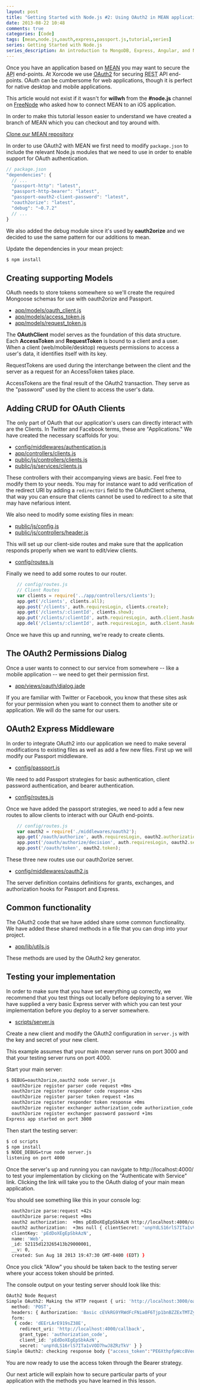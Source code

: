 ```yaml
---
layout: post
title: "Getting Started with Node.js #2: Using OAuth2 in MEAN applications"
date: 2013-08-22 10:48
comments: true
categories: [Code]
tags: [mean,node.js,oauth,express,passport.js,tutorial,series]
series: Getting Started with Node.js
series_description: An introduction to MongoDB, Express, Angular, and Node.js describing how to use the MEAN stack to quickly set up fully functional web applications with Node.js. The series assume you have some programming experience.
---
```

Once you have an application based on [MEAN](http://xorcode.net/17N7RmC) you may want to secure the <abbr title="Application Programming Interface">API</abbr> end-points. At Xorcode we use [OAuth2](http://xorcode.net/17N7SH8) for securing <abbr title="REpresentational State Transfer">REST</abbr> API end-points. OAuth can be cumbersome for web applications, though it is perfect for native desktop and mobile applications.

<!--more-->

<p class="alert alert-info">This article would not exist if it wasn't for <strong>willwh</strong> from the <strong>#node.js</strong> channel on <a href="http://xorcode.net/17N68O4">FreeNode</a> who asked how to connect MEAN to an iOS application.</p>

In order to make this tutorial lesson easier to understand we have created a branch of MEAN which you can checkout and toy around with.

<a href="http://xorcode.net/1av99Yo" class="btn btn-primary"><i class="fa fa-github"></i> Clone our MEAN repository</a>

In order to use OAuth2 with MEAN we first need to modify `package.json` to include the relevant Node.js modules that we need to use in order to enable support for OAuth authentication.

```javascript
// package.json
"dependencies": {
  // ...
  "passport-http": "latest",
  "passport-http-bearer": "latest",
  "passport-oauth2-client-password": "latest",
  "oauth2orize": "latest",
  "debug": "~0.7.2"
  // ...
}
```

We also added the debug module since it's used by **oauth2orize** and we decided to use the same pattern for our additions to mean.

Update the dependencies in your mean project:

```sh
$ npm install
```

## Creating supporting Models

OAuth needs to store tokens somewhere so we'll create the required Mongoose schemas for use with oauth2orize and Passport.

- [app/models/oauth_client.js](https://github.com/Xorcode/mean/blob/passport-oauth/app/models/oauth_client.js)
- [app/models/access_token.js](https://github.com/Xorcode/mean/blob/passport-oauth/app/models/access_token.js)
- [app/models/request_token.js](https://github.com/Xorcode/mean/blob/passport-oauth/app/models/request_token.js)

The **OAuthClient** model serves as the foundation of this data structure. Each **AccessToken** and **RequestToken** is bound to a client and a user. When a client (web/mobile/desktop) requests permissions to access a user's data, it identifies itself with its key.

RequestTokens are used during the interchange between the client and the server as a request for an AccessToken takes place.

AccessTokens are the final result of the OAuth2 transaction. They serve as the "password" used by the client to access the user's data.

## Adding CRUD for OAuth Clients

The only part of OAuth that our application's users can directly interact with are the Clients. In Twitter and Facebook terms, these are "Applications." We have created the necessary scaffolds for you:

- [config/middlewares/authentication.js](https://github.com/Xorcode/mean/blob/passport-oauth/config/middlewares/authorization.js)
- [app/controllers/clients.js](https://github.com/Xorcode/mean/blob/passport-oauth/app/controllers/clients.js)
- [public/js/controllers/clients.js](https://github.com/Xorcode/mean/blob/passport-oauth/public/js/controllers/clients.js)
- [public/js/services/clients.js](https://github.com/Xorcode/mean/blob/passport-oauth/public/js/services/clients.js)

These controllers with their accompanying views are basic. Feel free to modify them to your needs. You may for instance want to add verification of the redirect URI by adding a `redirectUri` field to the OAuthClient schema, that way you can ensure that clients cannot be used to redirect to a site that may have nefarious intent.

We also need to modify some existing files in mean:

- [public/js/config.js](https://github.com/Xorcode/mean/blob/passport-oauth/public/js/config.js)
- [public/js/controllers/header.js](https://github.com/Xorcode/mean/blob/passport-oauth/public/js/controllers/header.js)

This will set up our client-side routes and make sure that the application responds properly when we want to edit/view clients.

- [config/routes.js](https://github.com/Xorcode/mean/blob/passport-oauth/config/routes.js)

Finally we need to add some routes to our router.

```javascript
    // config/routes.js
    // Client Routes
    var clients = require('../app/controllers/clients');
    app.get('/clients', clients.all);
    app.post('/clients', auth.requiresLogin, clients.create);
    app.get('/clients/:clientId', clients.show);
    app.put('/clients/:clientId', auth.requiresLogin, auth.client.hasAuthorization, clients.update);
    app.del('/clients/:clientId', auth.requiresLogin, auth.client.hasAuthorization, clients.destroy);
```

Once we have this up and running, we're ready to create clients.

## The OAuth2 Permissions Dialog

Once a user wants to connect to our service from somewhere -- like a mobile application -- we need to get their permission first.

- [app/views/oauth/dialog.jade](https://github.com/Xorcode/mean/blob/passport-oauth/app/views/oauth/dialog.jade)

If you are familiar with Twitter or Facebook, you know that these sites ask for your permission when you want to connect them to another site or application. We will do the same for our users.

## OAuth2 Express Middleware

In order to integrate OAuth2 into our application we need to make several modifications to existing files as well as add a few new files. First up we will modify our Passport middleware.

- [config/passport.js](https://github.com/Xorcode/mean/blob/passport-oauth/config/passport.js)

We need to add Passport strategies for basic authentication, client password authentication, and bearer authentication.

- [config/routes.js](https://github.com/Xorcode/mean/blob/passport-oauth/config/routes.js)

Once we have added the passport strategies, we need to add a few new routes to allow clients to interact with our OAuth end-points.

```javascript
    // config/routes.js
    var oauth2 = require('./middlewares/oauth2');
    app.get('/oauth/authorize', auth.requiresLogin, oauth2.authorization, oauth2.dialog);
    app.post('/oauth/authorize/decision', auth.requiresLogin, oauth2.server.decision());
    app.post('/oauth/token', oauth2.token);
```

These three new routes use our oauth2orize server.

- [config/middlewares/oauth2.js](https://github.com/Xorcode/mean/blob/passport-oauth/config/middlewares/oauth2.js)

The server definition contains definitions for grants, exchanges, and authorization hooks for Passport and Express.

## Common functionality

The OAuth2 code that we have added share some common functionality. We have added these shared methods in a file that you can drop into your project.

- [app/lib/utils.js](https://github.com/Xorcode/mean/blob/passport-oauth/app/lib/utils.js)

These methods are used by the OAuth2 key generator.

## Testing your implementation

In order to make sure that you have set everything up correctly, we recommend that you test things out locally before deploying to a server. We have supplied a very basic Express server with which you can test your implementation before you deploy to a server somewhere.

- [scripts/server.js](https://github.com/Xorcode/mean/blob/passport-oauth/scripts/server.js)

Create a new client and modify the OAuth2 configuration in `server.js` with the key and secret of your new client.

This example assumes that your main mean server runs on port 3000 and that your testing server runs on port 4000.

Start your main server:

```sh
$ DEBUG=oauth2orize,oauth2 node server.js
  oauth2orize register parser code request +0ms
  oauth2orize register responder code response +2ms
  oauth2orize register parser token request +1ms
  oauth2orize register responder token response +0ms
  oauth2orize register exchanger authorization_code authorization_code +0ms
  oauth2orize register exchanger password password +1ms
Express app started on port 3000
```

Then start the testing server:

```sh
$ cd scripts
$ npm install
$ NODE_DEBUG=true node server.js
listening on port 4000
```

Once the server's up and running you can navigate to http://localhost:4000/ to test your implementation by clicking on the "Authenticate with Service" link. Clicking the link will take you to the OAuth dialog of your main mean application.

You should see something like this in your console log:

```sh
  oauth2orize parse:request +42s
  oauth2orize parse:request +0ms
  oauth2 authorization:  +0ms pEdDoXEgEpSbkAzN http://localhost:4000/callback
  oauth2 authorization:  +3ms null { clientSecret: 'unpYdLS16rlS7ITa1vVOD7hwJ8ZRzTkV',
  clientKey: 'pEdDoXEgEpSbkAzN',
  name: 'Web',
  _id: 52115d123265413b29000001,
  __v: 0,
  created: Sun Aug 18 2013 19:47:30 GMT-0400 (EDT) }
```

Once you click "Allow" you should be taken back to the testing server where your access token should be printed.

The console output on your testing server should look like this:

```sh
OAuth2 Node Request
Simple OAuth2: Making the HTTP request { uri: 'http://localhost:3000/oauth/token',
  method: 'POST',
  headers: { Authorization: 'Basic cEVkRG9YRWdFcFNia0F6Tjp1bnBZZExTMTZybFM3SVRhMXZWT0Q3aHdKOFpSelRrVg==' },
  form:
   { code: 'dEErLArE919sZ38E',
     redirect_uri: 'http://localhost:4000/callback',
     grant_type: 'authorization_code',
     client_id: 'pEdDoXEgEpSbkAzN',
     secret: 'unpYdLS16rlS7ITa1vVOD7hwJ8ZRzTkV' } }
Simple OAuth2: checking response body {"access_token":"PE6XthpfpWcc8Veu6DC6ZLJ9lwLoqljmZ10nDMvtdFHkEKbCxyvlUBLNpTKC4Vb2cNUM2kUJqJJj9djaYbrpEWAdMBJnxWzJTUiayA9I45FBwEOxGifG9R2E9x3xiXHf52F5rAYRMQdKne1qfPe8uloxNIJ23u14bupRA3W5d3JXt8zQEcXV1Rc3C8rIbIGwMPUO8MKdW2CRwk6jDp4ksMGThpK7MpYVITxrDdvpAI11CRtiyX320AZ6I5lnwv3f","token_type":"bearer"}
```

You are now ready to use the access token through the Bearer strategy.

Our next article will explain how to secure particular parts of your application with the methods you have learned in this lesson.
